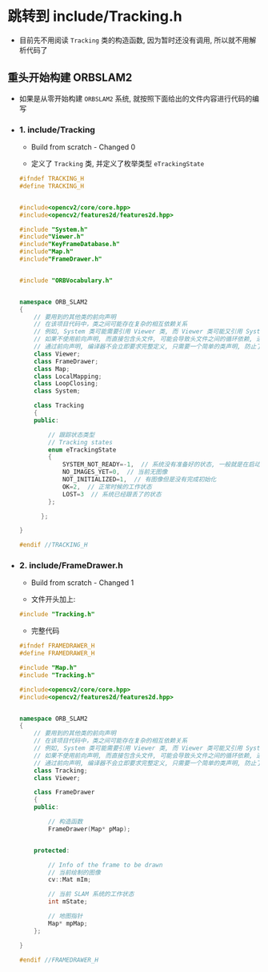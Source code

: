 # 跳转到 include/Tracking.h

- 目前先不用阅读 `Tracking` 类的构造函数, 因为暂时还没有调用, 所以就不用解析代码了


## 重头开始构建 ORBSLAM2

- 如果是从零开始构建 `ORBSLAM2` 系统, 就按照下面给出的文件内容进行代码的编写


- ### 1. include/Tracking

  - Build from scratch - Changed 0
 
  - 定义了 `Tracking` 类, 并定义了枚举类型 `eTrackingState`
 
  ```c++
  #ifndef TRACKING_H
  #define TRACKING_H
  
  
  #include<opencv2/core/core.hpp>
  #include<opencv2/features2d/features2d.hpp>
  
  #include "System.h"
  #include"Viewer.h"
  #include"KeyFrameDatabase.h"
  #include"Map.h"
  #include"FrameDrawer.h"
  
  
  #include "ORBVocabulary.h"
  
  
  namespace ORB_SLAM2
  {
      // 要用到的其他类的前向声明
      // 在该项目代码中，类之间可能存在复杂的相互依赖关系
      // 例如, System 类可能需要引用 Viewer 类, 而 Viewer 类可能又引用 System 类, 前向声明能够打破这种直接的依赖关系
      // 如果不使用前向声明, 而直接包含头文件, 可能会导致头文件之间的循环依赖, 进而导致编译错误或头文件包含的死循环
      // 通过前向声明, 编译器不会立即要求完整定义, 只需要一个简单的类声明, 防止了这些问题
      class Viewer;
      class FrameDrawer;
      class Map;
      class LocalMapping;
      class LoopClosing;
      class System;
  
      class Tracking
      {
      public:
  
          // 跟踪状态类型
          // Tracking states
          enum eTrackingState
          {
              SYSTEM_NOT_READY=-1,  // 系统没有准备好的状态, 一般就是在启动后加载配置文件和词典文件时候的状态
              NO_IMAGES_YET=0,  // 当前无图像
              NOT_INITIALIZED=1,  // 有图像但是没有完成初始化
              OK=2,  // 正常时候的工作状态
              LOST=3  // 系统已经跟丢了的状态
          };
  
        };
  
  }
  
  #endif //TRACKING_H
  
  ```


- ### 2. include/FrameDrawer.h

  - Build from scratch - Changed 1
 
  - 文件开头加上:

  ```c++
  #include "Tracking.h"
  ```

  - 完整代码

  ```c++
  #ifndef FRAMEDRAWER_H
  #define FRAMEDRAWER_H
  
  #include "Map.h"
  #include "Tracking.h"
  
  #include<opencv2/core/core.hpp>
  #include<opencv2/features2d/features2d.hpp>
  
  
  namespace ORB_SLAM2
  {
      // 要用到的其他类的前向声明
      // 在该项目代码中，类之间可能存在复杂的相互依赖关系
      // 例如, System 类可能需要引用 Viewer 类, 而 Viewer 类可能又引用 System 类, 前向声明能够打破这种直接的依赖关系
      // 如果不使用前向声明, 而直接包含头文件, 可能会导致头文件之间的循环依赖, 进而导致编译错误或头文件包含的死循环
      // 通过前向声明, 编译器不会立即要求完整定义, 只需要一个简单的类声明, 防止了这些问题
      class Tracking;
      class Viewer;
  
      class FrameDrawer
      {
      public:
  
          // 构造函数
          FrameDrawer(Map* pMap);
  
  
      protected:
  
          // Info of the frame to be drawn
          // 当前绘制的图像
          cv::Mat mIm;
  
          // 当前 SLAM 系统的工作状态
          int mState;
  
          // 地图指针
          Map* mpMap;
      };
  
  }
  
  #endif //FRAMEDRAWER_H
  
  ```



  

